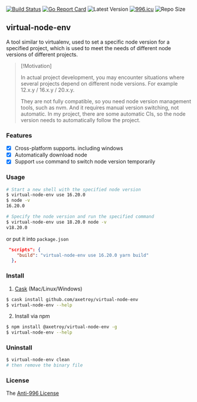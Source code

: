[![Build Status](https://github.com/axetroy/virtual-node-env/workflows/ci/badge.svg)](https://github.com/axetroy/virtual-node-env/actions)
[![Go Report Card](https://goreportcard.com/badge/github.com/axetroy/virtual-node-env)](https://goreportcard.com/report/github.com/axetroy/virtual-node-env)
![Latest Version](https://img.shields.io/github/v/release/axetroy/virtual-node-env.svg)
[![996.icu](https://img.shields.io/badge/link-996.icu-red.svg)](https://996.icu)
![Repo Size](https://img.shields.io/github/repo-size/axetroy/virtual-node-env.svg)

## virtual-node-env

A tool similar to virtualenv, used to set a specific node version for a specified project, which is used to meet the needs of different node versions of different projects.

> [!Motivation]
>
> In actual project development, you may encounter situations where several
> projects depend on different node versions. For example 12.x.y / 16.x.y / 20.x.y.
>
> They are not fully compatible, so you need node version management tools, such as nvm.
> And it requires manual version switching, not automatic.
> In my project, there are some automatic CIs, so the node version needs to
> automatically follow the project.

### Features

- [x] Cross-platform supports. including windows
- [x] Automatically download node
- [x] Support `use` command to switch node version temporarily

### Usage

```bash
# Start a new shell with the specified node version
$ virtual-node-env use 16.20.0
$ node -v
16.20.0

# Specify the node version and run the specified command
$ virtual-node-env use 18.20.0 node -v
v18.20.0
```

or put it into `package.json`

```json
 "scripts": {
    "build": "virtual-node-env use 16.20.0 yarn build"
  },
```

### Install

1. [Cask](https://github.com/cask-pkg/cask.rs) (Mac/Linux/Windows)

```bash
$ cask install github.com/axetroy/virtual-node-env
$ virtual-node-env --help
```

2. Install via npm

```sh
$ npm install @axetroy/virtual-node-env -g
$ virtual-node-env --help
```

### Uninstall

```bash
$ virtual-node-env clean
# then remove the binary file
```

### License

The [Anti-996 License](LICENSE)
